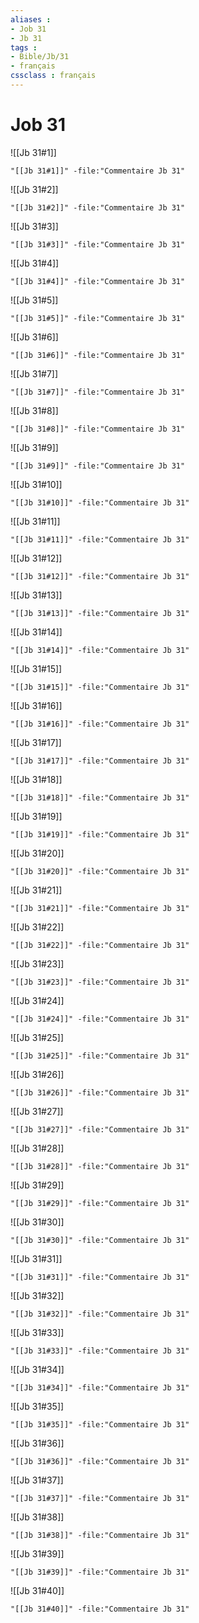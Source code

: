 ```yaml
---
aliases : 
- Job 31
- Jb 31
tags : 
- Bible/Jb/31
- français
cssclass : français
---
```


# Job 31

![[Jb 31#1]]

```query
"[[Jb 31#1]]" -file:"Commentaire Jb 31"
```

![[Jb 31#2]]

```query
"[[Jb 31#2]]" -file:"Commentaire Jb 31"
```

![[Jb 31#3]]

```query
"[[Jb 31#3]]" -file:"Commentaire Jb 31"
```

![[Jb 31#4]]

```query
"[[Jb 31#4]]" -file:"Commentaire Jb 31"
```

![[Jb 31#5]]

```query
"[[Jb 31#5]]" -file:"Commentaire Jb 31"
```

![[Jb 31#6]]

```query
"[[Jb 31#6]]" -file:"Commentaire Jb 31"
```

![[Jb 31#7]]

```query
"[[Jb 31#7]]" -file:"Commentaire Jb 31"
```

![[Jb 31#8]]

```query
"[[Jb 31#8]]" -file:"Commentaire Jb 31"
```

![[Jb 31#9]]

```query
"[[Jb 31#9]]" -file:"Commentaire Jb 31"
```

![[Jb 31#10]]

```query
"[[Jb 31#10]]" -file:"Commentaire Jb 31"
```

![[Jb 31#11]]

```query
"[[Jb 31#11]]" -file:"Commentaire Jb 31"
```

![[Jb 31#12]]

```query
"[[Jb 31#12]]" -file:"Commentaire Jb 31"
```

![[Jb 31#13]]

```query
"[[Jb 31#13]]" -file:"Commentaire Jb 31"
```

![[Jb 31#14]]

```query
"[[Jb 31#14]]" -file:"Commentaire Jb 31"
```

![[Jb 31#15]]

```query
"[[Jb 31#15]]" -file:"Commentaire Jb 31"
```

![[Jb 31#16]]

```query
"[[Jb 31#16]]" -file:"Commentaire Jb 31"
```

![[Jb 31#17]]

```query
"[[Jb 31#17]]" -file:"Commentaire Jb 31"
```

![[Jb 31#18]]

```query
"[[Jb 31#18]]" -file:"Commentaire Jb 31"
```

![[Jb 31#19]]

```query
"[[Jb 31#19]]" -file:"Commentaire Jb 31"
```

![[Jb 31#20]]

```query
"[[Jb 31#20]]" -file:"Commentaire Jb 31"
```

![[Jb 31#21]]

```query
"[[Jb 31#21]]" -file:"Commentaire Jb 31"
```

![[Jb 31#22]]

```query
"[[Jb 31#22]]" -file:"Commentaire Jb 31"
```

![[Jb 31#23]]

```query
"[[Jb 31#23]]" -file:"Commentaire Jb 31"
```

![[Jb 31#24]]

```query
"[[Jb 31#24]]" -file:"Commentaire Jb 31"
```

![[Jb 31#25]]

```query
"[[Jb 31#25]]" -file:"Commentaire Jb 31"
```

![[Jb 31#26]]

```query
"[[Jb 31#26]]" -file:"Commentaire Jb 31"
```

![[Jb 31#27]]

```query
"[[Jb 31#27]]" -file:"Commentaire Jb 31"
```

![[Jb 31#28]]

```query
"[[Jb 31#28]]" -file:"Commentaire Jb 31"
```

![[Jb 31#29]]

```query
"[[Jb 31#29]]" -file:"Commentaire Jb 31"
```

![[Jb 31#30]]

```query
"[[Jb 31#30]]" -file:"Commentaire Jb 31"
```

![[Jb 31#31]]

```query
"[[Jb 31#31]]" -file:"Commentaire Jb 31"
```

![[Jb 31#32]]

```query
"[[Jb 31#32]]" -file:"Commentaire Jb 31"
```

![[Jb 31#33]]

```query
"[[Jb 31#33]]" -file:"Commentaire Jb 31"
```

![[Jb 31#34]]

```query
"[[Jb 31#34]]" -file:"Commentaire Jb 31"
```

![[Jb 31#35]]

```query
"[[Jb 31#35]]" -file:"Commentaire Jb 31"
```

![[Jb 31#36]]

```query
"[[Jb 31#36]]" -file:"Commentaire Jb 31"
```

![[Jb 31#37]]

```query
"[[Jb 31#37]]" -file:"Commentaire Jb 31"
```

![[Jb 31#38]]

```query
"[[Jb 31#38]]" -file:"Commentaire Jb 31"
```

![[Jb 31#39]]

```query
"[[Jb 31#39]]" -file:"Commentaire Jb 31"
```

![[Jb 31#40]]

```query
"[[Jb 31#40]]" -file:"Commentaire Jb 31"
```

